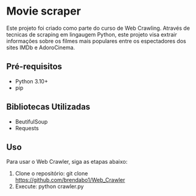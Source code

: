 # Movie scraper
Este projeto foi criado como parte do curso de Web Crawling. Através de tecnicas de scraping em lingaugem Python, este projeto visa extrair informações sobre os filmes mais populares entre os espectadores dos sites IMDb e AdoroCinema.

## Pré-requisitos
- Python 3.10+
- pip
  
## Bibliotecas Utilizadas
- BeutifulSoup
- Requests
  
## Uso
Para usar o Web Crawler, siga as etapas abaixo:

1. Clone o repositório:
   git clone https://github.com/brendabo1/Web_Crawler
2. Execute: 
   python crawler.py
